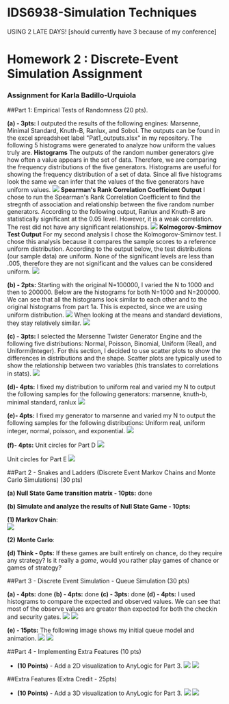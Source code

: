 # IDS6938-Simulation Techniques
USING 2 LATE DAYS! [should currently have 3 because of my conference]
# Homework 2 :  Discrete-Event Simulation Assignment
### Assignment for Karla Badillo-Urquiola

##Part 1: Empirical Tests of Randomness (20 pts).

**(a) - 3pts:** I outputed the results of the following engines: Marsenne, Minimal Standard, Knuth-B, Ranlux, and Sobol. The outputs can be found in the excel spreadsheet label "Pat1_outputs.xlsx" in my repository. The following 5 histograms were generated to analyze how uniform the values truly are.
**Histograms**
The outputs of the random number generators give how often a value appears in the set of data. Therefore, we are comparing the frequency distributions of the five generators. Histograms are useful for showing the frequency distribution of a set of data. Since all five histograms look the same we can infer that the values of the five generators have uniform values.
![](images/usefulcharts_part1a.png?raw=true)
**Spearman's Rank Correlation Coefficient Output**
I chose to run the Spearman's Rank Correlation Coefficient to find the stregnth of association and relationship between the five random number generators. According to the following output, Ranlux and Knuth-B are statistically significant at the 0.05 level. However, it is a weak correlation. The rest did not have any significant relationships.
![](images/Spearman_output.png?raw=true)
**Kolmogorov-Smirnov Test Output**
For my second analysis I chose the Kolmogorov-Smirnov test. I chose this analysis because it compares the sample scores to a reference uniform distribution. According to the output below, the test distributions (our sample data) are uniform. None of the significant levels are less than .005, therefore they are not significant and the values can be considered uniform.
![](images/K-Stest_output.png?raw=true)

**(b) - 2pts:**  Starting with the original N=100000, I varied the N to 1000 and then to 200000. Below are the histograms for both N=1000 and N=200000. We can see that all the histograms look similar to each other and to the original histograms from part 1a. This is expected, since we are using uniform distribution.
![](images/usefulcharts_part1b.png?raw=true)
When looking at the means and standard deviations, they stay relatively similar.
![](images/Mean-SD.png?raw=true)

**(c) - 3pts:** I selected the Mersenne Twister Generator Engine and the following five distributions: Normal, Poisson, Binomial, Uniform (Real), and Uniform(Integer). For this section, I decided to use scatter plots to show the differences in distributions and the shape. Scatter plots are typically used to show the relationship between two variables (this translates to correlations in stats).
![](images/usefulcharts_part1c.png?raw=true)

**(d)- 4pts:** I fixed my distribution to uniform real and varied my N to output the following samples for the following generators: marsenne, knuth-b, minimal standard, ranlux
![](images/part1d_unitsquare.png?raw=true)

**(e)- 4pts:** I fixed my generator to marsenne and varied my N to output the following samples for the following distributions: Uniform real, uniform integer, normal, poisson, and exponential.
![](images/part1e_unitsquare.png?raw=true)

**(f)- 4pts:**
Unit circles for Part D
![](images/part1f_engine_unitcircle.png?raw=true)

Unit circles for Part E
![](images/part1f_dist_unitcircle.png?raw=true)

##Part 2 - Snakes and Ladders (Discrete Event Markov Chains and Monte Carlo Simulations) (30 pts)

**(a) Null State Game transition matrix - 10pts:** done

**(b) Simulate and analyze the results of Null State Game - 10pts:**

**(1) Markov Chain**: <BR>![](images/prob.png?raw=true)<BR>

**(2) Monte Carlo**:

**(d) Think - 0pts:** If these games are built entirely on chance, do they require any strategy? Is it really a *game*, would you rather play games of chance or games of strategy?


##Part 3 - Discrete Event Simulation - Queue Simulation (30 pts)

**(a) - 4pts:** done
**(b) - 4pts:** done
**(c) - 3pts:** done
**(d) - 4pts:** I used histograms to compare the expected and observed values. We can see that most of the observe values are greater than expected for both the checkin and security gates.
![](images/usefulcharts_checkin.png?raw=true)
![](images/usefulcharts_security.png?raw=true)

**(e) - 15pts:** The following image shows my initial queue model and animation.
![](images/logicmodel.PNG?raw=true)
![](images/logicmodelanimation.PNG?raw=true)

##Part 4 - Implementing Extra Features (10 pts)
* **(10 Points)** - Add a 2D visualization to AnyLogic for Part 3.
![](images/2Dmodel.png?raw=true)
![](images/2Dmodelanimation.PNG?raw=true)



##Extra Features (Extra Credit - 25pts)
* **(10 Points)** - Add a 3D visualization to AnyLogic for Part 3.
![](images/3Dmodelanimation.PNG?raw=true)
![](images/3Dmodelanimation2.PNG?raw=true)
